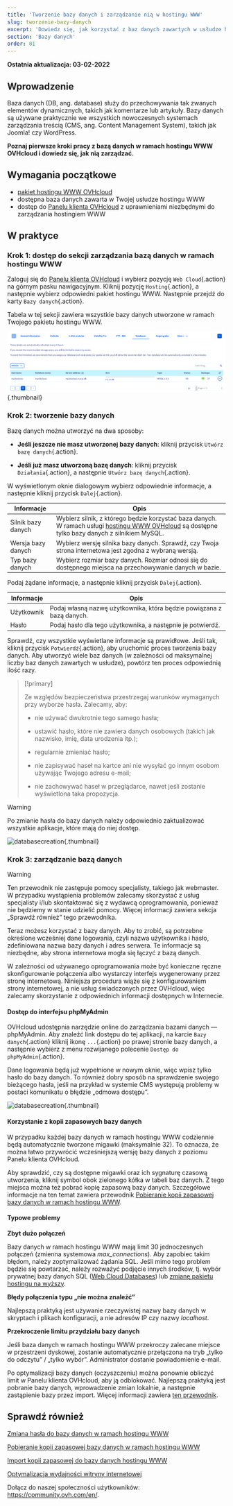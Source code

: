 ```yaml
---
title: 'Tworzenie bazy danych i zarządzanie nią w hostingu WWW'
slug: tworzenie-bazy-danych
excerpt: 'Dowiedz się, jak korzystać z baz danych zawartych w usłudze hostingu WWW OVHcloud'
section: 'Bazy danych'
order: 01
---
```


**Ostatnia aktualizacja: 03-02-2022**

## Wprowadzenie 

Baza danych (DB, ang. database) służy do przechowywania tak zwanych elementów dynamicznych, takich jak komentarze lub artykuły. Bazy danych są używane praktycznie we wszystkich nowoczesnych systemach zarządzania treścią (CMS, ang. Content Management System), takich jak Joomla! czy WordPress.

**Poznaj pierwsze kroki pracy z bazą danych w ramach hostingu WWW OVHcloud i dowiedz się, jak nią zarządzać.**

## Wymagania początkowe

- [pakiet hostingu WWW OVHcloud](https://www.ovhcloud.com/pl/web-hosting/)
- dostępna baza danych zawarta w Twojej usłudze hostingu WWW
- dostęp do [Panelu klienta OVHcloud](https://www.ovh.com/auth/?action=gotomanager&from=https://www.ovh.pl/&ovhSubsidiary=pl) z uprawnieniami niezbędnymi do zarządzania hostingiem WWW 

## W praktyce

### Krok 1: dostęp do sekcji zarządzania bazą danych w ramach hostingu WWW

Zaloguj się do [Panelu klienta OVHcloud](https://www.ovh.com/auth/?action=gotomanager&from=https://www.ovh.pl/&ovhSubsidiary=pl) i wybierz pozycję `Web Cloud`{.action} na górnym pasku nawigacyjnym. Kliknij pozycję `Hosting`{.action}, a następnie wybierz odpowiedni pakiet hostingu WWW. Następnie przejdź do karty `Bazy danych`{.action}.

Tabela w tej sekcji zawiera wszystkie bazy danych utworzone w ramach Twojego pakietu hostingu WWW.

![databasecreation](images/database-creation-step1.png){.thumbnail}

### Krok 2: tworzenie bazy danych

Bazę danych można utworzyć na dwa sposoby:

- **Jeśli jeszcze nie masz utworzonej bazy danych**\: kliknij przycisk `Utwórz bazę danych`{.action}.

- **Jeśli już masz utworzoną bazę danych**\: kliknij przycisk `Działania`{.action}, a następnie `Utwórz bazę danych`{.action}.

W wyświetlonym oknie dialogowym wybierz odpowiednie informacje, a następnie kliknij przycisk `Dalej`{.action}.

|Informacje|Opis|  
|---|---|  
|Silnik bazy danych|Wybierz silnik, z którego będzie korzystać baza danych. W ramach usługi [hostingu WWW OVHcloud](https://www.ovhcloud.com/pl/web-hosting/) są dostępne tylko bazy danych z silnikiem MySQL.|  
|Wersja bazy danych|Wybierz wersję silnika bazy danych. Sprawdź, czy Twoja strona internetowa jest zgodna z wybraną wersją. |  
|Typ bazy danych|Wybierz rozmiar bazy danych. Rozmiar odnosi się do dostępnego miejsca na przechowywanie danych w bazie.|   

Podaj żądane informacje, a następnie kliknij przycisk `Dalej`{.action}.

|Informacje|Opis|   
|---|---|   
|Użytkownik|Podaj własną nazwę użytkownika, która będzie powiązana z bazą danych.|   
|Hasło|Podaj hasło dla tego użytkownika, a następnie je potwierdź.|   

Sprawdź, czy wszystkie wyświetlane informacje są prawidłowe. Jeśli tak, kliknij przycisk `Potwierdź`{.action}, aby uruchomić proces tworzenia bazy danych. Aby utworzyć wiele baz danych (w zależności od maksymalnej liczby baz danych zawartych w usłudze), powtórz ten proces odpowiednią ilość razy.

> [!primary]
>
> Ze względów bezpieczeństwa przestrzegaj warunków wymaganych przy wyborze hasła. Zalecamy, aby:
>
> - nie używać dwukrotnie tego samego hasła;
>
> - ustawić hasło, które nie zawiera danych osobowych (takich jak nazwisko, imię, data urodzenia itp.);
>
> - regularnie zmieniać hasło;
>
> - nie zapisywać haseł na kartce ani nie wysyłać go innym osobom używając Twojego adresu e-mail;
>
> - nie zachowywać haseł w przeglądarce, nawet jeśli zostanie wyświetlona taka propozycja.
>

> [!warning]
>Po zmianie hasła do bazy danych należy odpowiednio zaktualizować wszystkie aplikacje, które mają do niej dostęp.
>


![databasecreation](images/database-creation-step2.png){.thumbnail}

### Krok 3: zarządzanie bazą danych

> [!warning]
>Ten przewodnik nie zastępuje pomocy specjalisty, takiego jak webmaster. W przypadku wystąpienia problemów zalecamy skorzystać z usług specjalisty i/lub skontaktować się z wydawcą oprogramowania, ponieważ nie będziemy w stanie udzielić pomocy. Więcej informacji zawiera sekcja „Sprawdź również” tego przewodnika.
>

Teraz możesz korzystać z bazy danych. Aby to zrobić, są potrzebne określone wcześniej dane logowania, czyli nazwa użytkownika i hasło, zdefiniowana nazwa bazy danych i adres serwera. Te informacje są niezbędne, aby strona internetowa mogła się łączyć z bazą danych.

W zależności od używanego oprogramowania może być konieczne ręczne skonfigurowanie połączenia albo wystarczy interfejs wygenerowany przez stronę internetową. Niniejsza procedura wiąże się z konfigurowaniem strony internetowej, a nie usług świadczonych przez OVHcloud, więc zalecamy skorzystanie z odpowiednich informacji dostępnych w Internecie. 

#### Dostęp do interfejsu phpMyAdmin

OVHcloud udostępnia narzędzie online do zarządzania bazami danych — phpMyAdmin. Aby znaleźć link dostępu do tej aplikacji, na karcie `Bazy danych`{.action} kliknij ikonę `...`{.action} po prawej stronie bazy danych, a następnie wybierz z menu rozwijanego polecenie `Dostęp do phpMyAdmin`{.action}.

Dane logowania będą już wypełnione w nowym oknie, więc wpisz tylko hasło do bazy danych. To również dobry sposób na sprawdzenie swojego bieżącego hasła, jeśli na przykład w systemie CMS występują problemy w postaci komunikatu o błędzie „odmowa dostępu”.

![databasecreation](images/database-creation-step3.png){.thumbnail}


#### Korzystanie z kopii zapasowych bazy danych

W przypadku każdej bazy danych w ramach hostingu WWW codziennie będą automatycznie tworzone migawki (maksymalnie 32). To oznacza, że można łatwo przywrócić wcześniejszą wersję bazy danych z poziomu Panelu klienta OVHcloud. 

Aby sprawdzić, czy są dostępne migawki oraz ich sygnaturę czasową utworzenia, kliknij symbol obok zielonego kółka w tabeli baz danych. Z tego miejsca można też pobrać kopię zapasową bazy danych. Szczegółowe informacje na ten temat zawiera przewodnik [Pobieranie kopii zapasowej bazy danych w ramach hostingu WWW](../eksport-bazy-danych/).

#### Typowe problemy

**Zbyt dużo połączeń**

Bazy danych w ramach hostingu WWW mają limit 30 jednoczesnych połączeń (zmienna systemowa *max_connections*). Aby zapobiec takim błędom, należy zoptymalizować żądania SQL. Jeśli mimo tego problem będzie się powtarzać, należy rozważyć podjęcie innych środków, tj. wybór prywatnej bazy danych SQL ([Web Cloud Databases](https://www.ovh.pl/cloud/cloud-databases/)) lub [zmianę pakietu hostingu na wyższy](https://www.ovhcloud.com/pl/web-hosting/uc-best-web-hosting/). 

**Błędy połączenia typu „nie można znaleźć”**

Najlepszą praktyką jest używanie rzeczywistej nazwy bazy danych w skryptach i plikach konfiguracji, a nie adresów IP czy nazwy _localhost_.

**Przekroczenie limitu przydziału bazy danych**

Jeśli baza danych w ramach hostingu WWW przekroczy zalecane miejsce w przestrzeni dyskowej, zostanie automatycznie przełączona na tryb „tylko do odczytu” / „tylko wybór”. Administrator dostanie powiadomienie e-mail.

Po optymalizacji bazy danych (oczyszczeniu) można ponownie obliczyć limit w Panelu klienta OVHcloud, aby ją odblokować. Najlepszą praktyką jest pobranie bazy danych, wprowadzenie zmian lokalnie, a następnie zastąpienie bazy przez import. Więcej informacji zawiera [ten przewodnik](../hosting_www_przewodnik_dotyczacy_optymalizacji_wydajnosci_strony/).


## Sprawdź również

[Zmiana hasła do bazy danych w ramach hostingu WWW](../zmiana-hasla-do-bazy-danych/)

[Pobieranie kopii zapasowej bazy danych w ramach hostingu WWW](../eksport-bazy-danych/)

[Import kopii zapasowej do bazy danych hostingu WWW](../hosting_www_importowanie_bazy_danych_mysql/)

[Optymalizacja wydajności witryny internetowej](../hosting_www_przewodnik_dotyczacy_optymalizacji_wydajnosci_strony/)

Dołącz do naszej społeczności użytkowników: <https://community.ovh.com/en/>.
